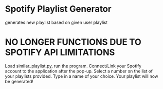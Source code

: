 # Spotify Playlist Generator
 generates new playlist based on given user playlist

# NO LONGER FUNCTIONS DUE TO SPOTIFY API LIMITATIONS

 Load similar_playlist.py, run the program.
 Connect/Link your Spotify account to the application after the pop-up.
 Select a number on the list of your playlists provided.
 Type in a name of your choice.
 Your playlist will now be generated!